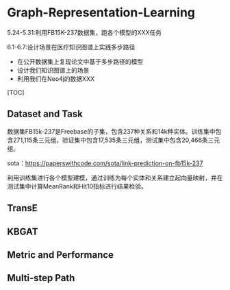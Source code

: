 # Graph-Representation-Learning

5.24-5.31:利用FB15K-237数据集，跑各个模型的XXX任务

6.1-6.7:设计场景在医疗知识图谱上实践多步路径

- 在公开数据集上复现论文中基于多步路径的模型
- 设计我们知识图谱上的场景
- 利用我们在Neo4j的数据XXX

[TOC]

## Dataset and Task

数据集FB15k-237是Freebase的子集，包含237种关系和14k种实体。训练集中包含271,115条三元组，验证集中包含17,535条三元组，测试集中包含20,466条三元组。

sota：https://paperswithcode.com/sota/link-prediction-on-fb15k-237

利用训练集进行各个模型建模，通过训练为每个实体和关系建立起向量映射，并在测试集中计算MeanRank和Hit10指标进行结果检验。

## TransE

## KBGAT

## Metric and Performance

## Multi-step Path

